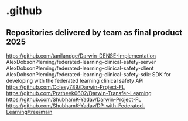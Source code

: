 # .github

## Repositories delivered by team as final product 2025 

https://github.com/tanilandge/Darwin-DENSE-Implementation
AlexDobsonPleming/federated-learning-clinical-safety-server
AlexDobsonPleming/federated-learning-clinical-safety-client
AlexDobsonPleming/federated-learning-clinical-safety-sdk: SDK for developing with the federated learning clinical safety API
https://github.com/Colesy789/Darwin-Project-FL
https://github.com/Pratheek0602/Darwin-Transfer-Learning
https://github.com/ShubhamK-Yadav/Darwin-Project-FL
https://github.com/ShubhamK-Yadav/DP-with-Federated-Learning/tree/main
